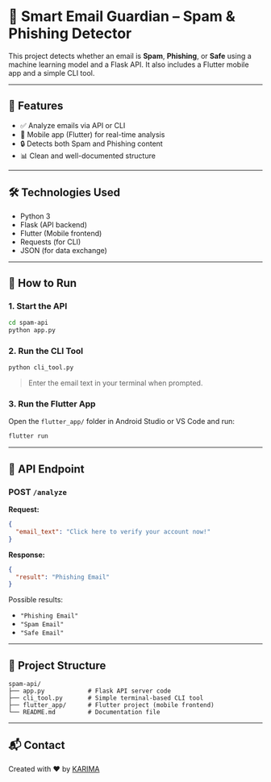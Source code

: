 # 📧 Smart Email Guardian – Spam & Phishing Detector

This project detects whether an email is **Spam**, **Phishing**, or **Safe** using a machine learning model and a Flask API. It also includes a Flutter mobile app and a simple CLI tool.

---

## 🚀 Features

- ✅ Analyze emails via API or CLI  
- 📱 Mobile app (Flutter) for real-time analysis  
- 🔒 Detects both Spam and Phishing content  
- 📊 Clean and well-documented structure  

---

## 🛠️ Technologies Used

- Python 3  
- Flask (API backend)  
- Flutter (Mobile frontend)  
- Requests (for CLI)  
- JSON (for data exchange)  

---

## 🧪 How to Run

### 1. Start the API

```bash
cd spam-api
python app.py
```

### 2. Run the CLI Tool

```bash
python cli_tool.py
```

> Enter the email text in your terminal when prompted.

### 3. Run the Flutter App

Open the `flutter_app/` folder in Android Studio or VS Code and run:

```bash
flutter run
```

---

## 📝 API Endpoint

### POST `/analyze`

**Request:**

```json
{
  "email_text": "Click here to verify your account now!"
}
```

**Response:**

```json
{
  "result": "Phishing Email"
}
```

Possible results:
- `"Phishing Email"`  
- `"Spam Email"`  
- `"Safe Email"`  

---

## 📂 Project Structure

```
spam-api/
├── app.py            # Flask API server code
├── cli_tool.py       # Simple terminal-based CLI tool
├── flutter_app/      # Flutter project (mobile frontend)
└── README.md         # Documentation file
```

---

## 📬 Contact

Created with ❤️ by [KARIMA](https://github.com/KARIMAzawa12)

